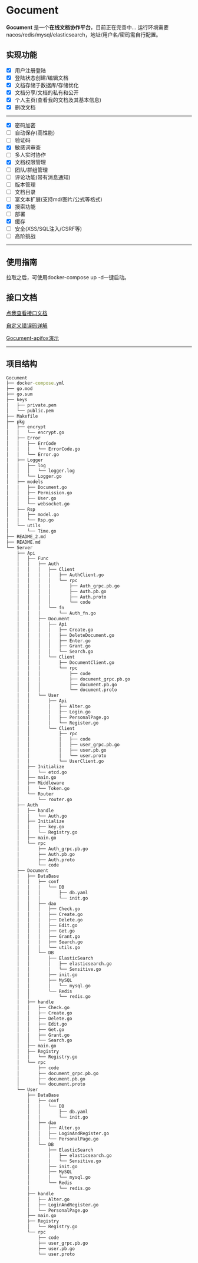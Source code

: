 # Gocument

**Gocument** 是一个**在线文档协作平台**，目前正在完善中...
运行环境需要nacos/redis/mysql/elasticsearch，地址/用户名/密码需自行配置。

## 实现功能

- [x] 用户注册登陆
- [x] 登陆状态创建/编辑文档
- [x] 文档存储于数据库/存储优化
- [x] 文档分享/文档的私有和公开
- [x] 个人主页(查看我的文档及其基本信息)
- [x] 删改文档

----

- [x] 密码加密
- [ ] 自动保存(高性能)
- [ ] 验证码
- [x] 敏感词审查
- [ ] 多人实时协作
- [x] 文档权限管理
- [ ] 团队/群组管理
- [ ] 评论功能(带有消息通知)
- [ ] 版本管理
- [ ] 文档目录
- [ ] 富文本扩展(支持md/图片/公式等格式)
- [x] 搜索功能
- [ ] 部署
- [x] 缓存
- [ ] 安全(XSS/SQL注入/CSRF等)
- [ ] 高阶挑战

-----
## 使用指南
拉取之后，可使用docker-compose up -d一键启动。

## 接口文档

[点我查看接口文档](https://yzgun2n454.apifox.cn/)

[自定义错误码详解](https://github.com/Rinai-R/Gocument/blob/main/Utils/Error/ErrCode/ErrorCode.go)

[Gocument-apifox演示](https://www.bilibili.com/video/BV1AQNPepEuZ/)

----

## 项目结构

```bat
Gocument
├── docker-compose.yml
├── go.mod
├── go.sum
├── keys
│   ├── private.pem
│   └── public.pem
├── Makefile
├── pkg
│   ├── encrypt
│   │   └── encrypt.go
│   ├── Error
│   │   ├── ErrCode
│   │   │   └── ErrorCode.go
│   │   └── Error.go
│   ├── Logger
│   │   ├── log
│   │   │   └── logger.log
│   │   └── Logger.go
│   ├── models
│   │   ├── Document.go
│   │   ├── Permission.go
│   │   ├── User.go
│   │   └── websocket.go
│   ├── Rsp
│   │   ├── model.go
│   │   └── Rsp.go
│   └── utils
│       └── Time.go
├── README_2.md
├── README.md
└── Server
    ├── Api
    │   ├── Func
    │   │   ├── Auth
    │   │   │   ├── Client
    │   │   │   │   ├── AuthClient.go
    │   │   │   │   └── rpc
    │   │   │   │       ├── Auth_grpc.pb.go
    │   │   │   │       ├── Auth.pb.go
    │   │   │   │       ├── Auth.proto
    │   │   │   │       └── code
    │   │   │   └── fn
    │   │   │       └── Auth_fn.go
    │   │   ├── Document
    │   │   │   ├── Api
    │   │   │   │   ├── Create.go
    │   │   │   │   ├── DeleteDocument.go
    │   │   │   │   ├── Enter.go
    │   │   │   │   ├── Grant.go
    │   │   │   │   └── Search.go
    │   │   │   └── Client
    │   │   │       ├── DocumentClient.go
    │   │   │       └── rpc
    │   │   │           ├── code
    │   │   │           ├── document_grpc.pb.go
    │   │   │           ├── document.pb.go
    │   │   │           └── document.proto
    │   │   └── User
    │   │       ├── Api
    │   │       │   ├── Alter.go
    │   │       │   ├── Login.go
    │   │       │   ├── PersonalPage.go
    │   │       │   └── Register.go
    │   │       └── Client
    │   │           ├── rpc
    │   │           │   ├── code
    │   │           │   ├── user_grpc.pb.go
    │   │           │   ├── user.pb.go
    │   │           │   └── user.proto
    │   │           └── UserClient.go
    │   ├── Initialize
    │   │   └── etcd.go
    │   ├── main.go
    │   ├── Middleware
    │   │   └── Token.go
    │   └── Router
    │       └── router.go
    ├── Auth
    │   ├── handle
    │   │   └── Auth.go
    │   ├── Initialize
    │   │   ├── key.go
    │   │   └── Registry.go
    │   ├── main.go
    │   └── rpc
    │       ├── Auth_grpc.pb.go
    │       ├── Auth.pb.go
    │       ├── Auth.proto
    │       └── code
    ├── Document
    │   ├── DataBase
    │   │   ├── conf
    │   │   │   └── DB
    │   │   │       ├── db.yaml
    │   │   │       └── init.go
    │   │   ├── dao
    │   │   │   ├── Check.go
    │   │   │   ├── Create.go
    │   │   │   ├── Delete.go
    │   │   │   ├── Edit.go
    │   │   │   ├── Get.go
    │   │   │   ├── Grant.go
    │   │   │   ├── Search.go
    │   │   │   └── utils.go
    │   │   └── DB
    │   │       ├── ElasticSearch
    │   │       │   ├── elasticsearch.go
    │   │       │   └── Sensitive.go
    │   │       ├── init.go
    │   │       ├── MySQL
    │   │       │   └── mysql.go
    │   │       └── Redis
    │   │           └── redis.go
    │   ├── handle
    │   │   ├── Check.go
    │   │   ├── Create.go
    │   │   ├── Delete.go
    │   │   ├── Edit.go
    │   │   ├── Get.go
    │   │   ├── Grant.go
    │   │   └── Search.go
    │   ├── main.go
    │   ├── Registry
    │   │   └── Registry.go
    │   └── rpc
    │       ├── code
    │       ├── document_grpc.pb.go
    │       ├── document.pb.go
    │       └── document.proto
    └── User
        ├── DataBase
        │   ├── conf
        │   │   └── DB
        │   │       ├── db.yaml
        │   │       └── init.go
        │   ├── dao
        │   │   ├── Alter.go
        │   │   ├── LoginAndRegister.go
        │   │   └── PersonalPage.go
        │   └── DB
        │       ├── ElasticSearch
        │       │   ├── elasticsearch.go
        │       │   └── Sensitive.go
        │       ├── init.go
        │       ├── MySQL
        │       │   └── mysql.go
        │       └── Redis
        │           └── redis.go
        ├── handle
        │   ├── Alter.go
        │   ├── LoginAndRegister.go
        │   └── PersonalPage.go
        ├── main.go
        ├── Registry
        │   └── Registry.go
        └── rpc
            ├── code
            ├── user_grpc.pb.go
            ├── user.pb.go
            └── user.proto
```

